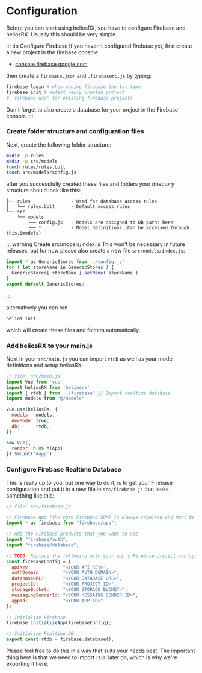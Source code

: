 # Configuration

Before you can start using heliosRX, you have to configure Firebase and heliosRX.
Usually this should be very simple.

::: tip Configure Firebase
If you haven't configured firebase yet, first create a new project in the firebase console

- [console.firebase.google.com](https://console.firebase.google.com/)

then create a `firebase.json` and `.firebaserc.js` by typing:

```bash
firebase login # when ushing firebase the 1st time
firebase init # select newly created project
# 'firebase use' for existing firebase projects
```

Don't forget to also create a database for your project in the Firebase console.
:::


### Create folder structure and configuration files

Next, create the following folder structure:

```bash
mkdir -p rules
mkdir -p src/models
touch rules/rules.bolt
touch src/models/config.js
```

after you successfully created these files and folders your directory structure
should look like this:

```
├── rules               - Used for database access rules
│   └── rules.bolt      - Default access rules
└── src
    └── models
        ├── config.js   - Models are assigned to DB paths here
        └── *           - Model definitions (Can be accessed through this.$models)
```

::: warning Create src/models/index.js
This won't be necessary in future releases, but for now please also create a new file `src/models/index.js`:

```js
import * as GenericStores from './config.js'
for ( let storeName in GenericStores ) {
  GenericStores[ storeName ].setName( storeName )
}
export default GenericStores;
```
:::

alternatively you can run

```bash
helios init
```

which will create these files and folders automatically.

### Add heliosRX to your main.js

Next in your `src/main.js` you can import `rtdb` as well as your model
definitions and setup heliosRX:

```js
// file: src/main.js
import Vue from 'vue'
import heliosRX from 'heliosrx'
import { rtdb } from './firebase' // Import realtime database
import models from "@/models"

Vue.use(heliosRX, {
  models:  models,
  devMode: true,
  db:      rtdb,
})

new Vue({
  render: h => h(App),
}).$mount('#app')
```

### Configure Firebase Realtime Database

This is really up to you, but one way to do it, is to get your Firebase
configuration and put it in a new file in `src/firebase.js` that looks
something like this:

```js
// file: src/firebase.js

// Firebase App (the core Firebase SDK) is always required and must be listed first
import * as firebase from "firebase/app";

// Add the Firebase products that you want to use
import "firebase/auth";
import "firebase/database";

// TODO: Replace the following with your app's Firebase project configuration
const firebaseConfig = {
  apiKey:            "<YOUR API KEY>",
  authDomain:        "<YOUR AUTH DOMAIN>",
  databaseURL:       "<YOUR DATABASE URL>",
  projectId:         "<YOUR PROJECT ID>",
  storageBucket:     "<YOUR STORAGE BUCKET>",
  messagingSenderId: "<YOUR MESSAING SENDER ID>",
  appId:             "<YOUR APP ID>"
};

// Initialize Firebase
firebase.initializeApp(firebaseConfig);

// Initialize Realtime DB
export const rtdb = firebase.database();
```

Please feel free to do this in a way that suits your needs best.
The important thing here is that we need to import `rtdb` later on,
which is why we're exporting it here.

